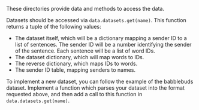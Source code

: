 These directories provide data and methods to access the data. 

Datasets should be accessed via `data.datasets.get(name)`. This function returns a tuple of the following values:
- The dataset itself, which will be a dictionary mapping a sender ID to a list of sentences. The sender ID will be a number identifying the sender of the sentence. Each sentence will be a list of word IDs.
- The dataset dictionary, which will map words to IDs.
- The reverse dictionary, which maps IDs to words.
- The sender ID table, mapping senders to names.

To implement a new dataset, you can follow the example of the babblebuds dataset. Implement a function which parses your dataset into the format requested above, and then add a call to this function in `data.datasets.get(name)`.
